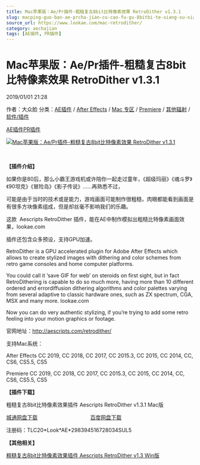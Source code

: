 ```yaml
---
title: Mac苹果版：Ae/Pr插件-粗糙复古8bit比特像素效果 RetroDither v1.3.1
slug: macping-guo-ban-ae-prcha-jian-cu-cao-fu-gu-8bitbi-te-xiang-su-xiao-guo-retrodither-v1-3-1
source_url: https://www.lookae.com/mac-retrodither/
category: aechajian
tags: [AE插件, PR插件]
---
```

# Mac苹果版：Ae/Pr插件-粗糙复古8bit比特像素效果 RetroDither v1.3.1

2019/01/01 21:28

作者：大众脸
分类：[AE插件](https://www.lookae.com/after-effects/aechajian/) / [After Effects](https://www.lookae.com/after-effects/) / [Mac 专区](https://www.lookae.com/mac-osx/) / [Premiere](https://www.lookae.com/qitarjcj/premierezy/) / [其他辐射](https://www.lookae.com/others/) / [软件/插件](https://www.lookae.com/qitarjcj/)

[AE插件](https://www.lookae.com/tag/ae%e6%8f%92%e4%bb%b6/)[PR插件](https://www.lookae.com/tag/pr%e6%8f%92%e4%bb%b6/)

[![Mac苹果版：Ae/Pr插件-粗糙复古8bit比特像素效果 RetroDither v1.3.1](https://www.lookae.com/wp-content/uploads/2014/08/RetroDither.jpg "Mac苹果版：Ae/Pr插件-粗糙复古8bit比特像素效果 RetroDither v1.3.1-LookAE.com")](https://www.lookae.com/wp-content/uploads/2014/08/RetroDither.jpg)

﻿

**【插件介绍】**

如果你是80后，那么小霸王游戏机或许陪你一起走过童年，《超级玛丽》《魂斗罗》《90坦克》《冒险岛》《影子传说》……再熟悉不过，

可能是由于当时的技术或是能力，游戏画面可能制作很粗糙，肉眼都能看到画面是有很多方块像素组成，但是却丝毫不影响我们的乐趣。

这款  Aescripts RetroDither 插件，能在AE中制作模拟出粗糙比特像素画面效果，lookae.com

插件还包含众多预设，支持GPU加速。

RetroDither is a GPU accelerated plugin for Adobe After Effects which allows to create stylized images with dithering and color schemes from retro game consoles and home computer platforms.

You could call it ‘save GIF for web’ on steroids on first sight, but in fact RetroDithering is capable to do so much more, having more than 10 different ordered and errordiffusion dithering algorithms and color palettes varying from several adaptive to classic hardware ones, such as ZX spectrum, CGA, MSX and many more. lookae.com

Now you can do very authentic stylizing, if you’re trying to add some retro feeling into your motion graphics or footage.

官网地址：http://aescripts.com/retrodither/

支持Mac系统：

After Effects CC 2019, CC 2018, CC 2017, CC 2015.3, CC 2015, CC 2014, CC, CS6, CS5.5, CS5

Premiere CC 2019, CC 2018, CC 2017, CC 2015.3, CC 2015, CC 2014, CC, CS6, CS5.5, CS5

**【插件下载】**

粗糙复古8bit比特像素效果插件 Aescripts RetroDither v1.3.1 Mac版

[城通网盘下载](https://lookae.ctfile.com/fs/680462-328479273)                                    [百度网盘下载](https://pan.baidu.com/s/1IW-5uXl8-BwUI_UAygxESA)

注册码：TLC20\*Look\*AE\*298394516728034SUL5

**【其他相关】**

[粗糙复古8bit比特像素效果插件 Aescripts RetroDither v1.3 Win版](https://www.lookae.com/retrodither-13/)
